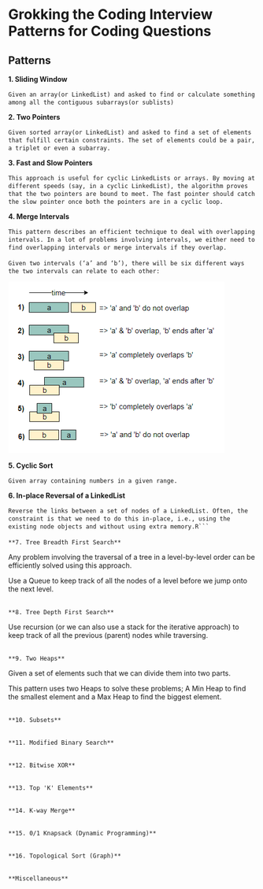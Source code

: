# Grokking the Coding Interview Patterns for Coding Questions

## Patterns

**1. Sliding Window**
```
Given an array(or LinkedList) and asked to find or calculate something among all the contiguous subarrays(or sublists)
```

**2. Two Pointers**
```
Given sorted array(or LinkedList) and asked to find a set of elements that fulfill certain constraints. The set of elements could be a pair, a triplet or even a subarray.
```

**3. Fast and Slow Pointers**
```
This approach is useful for cyclic LinkedLists or arrays. By moving at different speeds (say, in a cyclic LinkedList), the algorithm proves that the two pointers are bound to meet. The fast pointer should catch the slow pointer once both the pointers are in a cyclic loop. 
```

**4. Merge Intervals**
```
This pattern describes an efficient technique to deal with overlapping intervals. In a lot of problems involving intervals, we either need to find overlapping intervals or merge intervals if they overlap.

Given two intervals (‘a’ and ‘b’), there will be six different ways the two intervals can relate to each other:
```
![Overlapping Intervals](https://github.com/zheng1073/Grokking-the-Coding-Interview-Patterns-for-Coding-Questions/blob/master/Pattern:%20Merge%20Intervals/6_OverlappingIntervals.PNG?raw=true)

**5. Cyclic Sort**
```
Given array containing numbers in a given range.
```

**6. In-place Reversal of a LinkedList**
```
Reverse the links between a set of nodes of a LinkedList. Often, the constraint is that we need to do this in-place, i.e., using the existing node objects and without using extra memory.R```

**7. Tree Breadth First Search**
```
Any problem involving the traversal of a tree in a level-by-level order can be efficiently solved using this approach. 

Use a Queue to keep track of all the nodes of a level before we jump onto the next level. 
```

**8. Tree Depth First Search**
```
Use recursion (or we can also use a stack for the iterative approach) to keep track of all the previous (parent) nodes while traversing.
```

**9. Two Heaps**
```
Given a set of elements such that we can divide them into two parts. 

This pattern uses two Heaps to solve these problems; A Min Heap to find the smallest element and a Max Heap to find the biggest element.
```

**10. Subsets**
```

```

**11. Modified Binary Search**
```

```

**12. Bitwise XOR**
```

```

**13. Top 'K' Elements**
```

```

**14. K-way Merge**
```

```

**15. 0/1 Knapsack (Dynamic Programming)**
```

```

**16. Topological Sort (Graph)**
```

```

**Miscellaneous**
```

```

